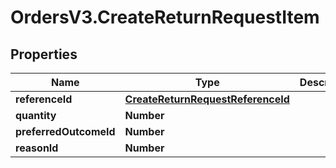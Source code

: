 # OrdersV3.CreateReturnRequestItem

## Properties
Name | Type | Description | Notes
------------ | ------------- | ------------- | -------------
**referenceId** | [**CreateReturnRequestReferenceId**](CreateReturnRequestReferenceId.md) |  | 
**quantity** | **Number** |  | 
**preferredOutcomeId** | **Number** |  | 
**reasonId** | **Number** |  | 
